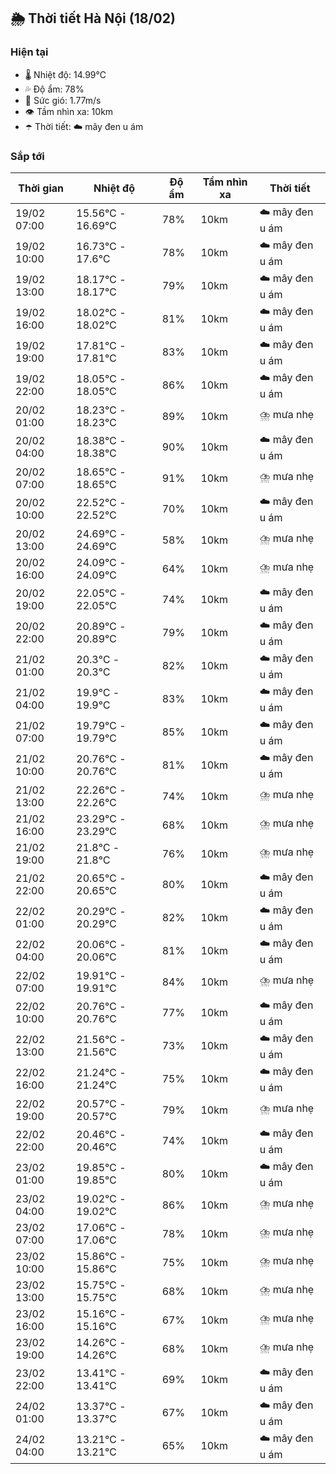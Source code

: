 ## 🌦️ Thời tiết Hà Nội (18/02)

### Hiện tại

- 🌡️ Nhiệt độ: 14.99℃
- 💦 Độ ẩm: 78%
- 💨 Sức gió: 1.77m/s
- 👁️ Tầm nhìn xa: 10km
- ☂️ Thời tiết: ☁️ mây đen u ám

### Sắp tới

| Thời gian | Nhiệt độ | Độ ẩm | Tầm nhìn xa | Thời tiết |
| --- | --- | --- | --- | --- |
| 19/02 07:00 | 15.56℃ - 16.69℃ | 78% | 10km | ☁️ mây đen u ám |
| 19/02 10:00 | 16.73℃ - 17.6℃ | 78% | 10km | ☁️ mây đen u ám |
| 19/02 13:00 | 18.17℃ - 18.17℃ | 79% | 10km | ☁️ mây đen u ám |
| 19/02 16:00 | 18.02℃ - 18.02℃ | 81% | 10km | ☁️ mây đen u ám |
| 19/02 19:00 | 17.81℃ - 17.81℃ | 83% | 10km | ☁️ mây đen u ám |
| 19/02 22:00 | 18.05℃ - 18.05℃ | 86% | 10km | ☁️ mây đen u ám |
| 20/02 01:00 | 18.23℃ - 18.23℃ | 89% | 10km | ⛈️ mưa nhẹ |
| 20/02 04:00 | 18.38℃ - 18.38℃ | 90% | 10km | ☁️ mây đen u ám |
| 20/02 07:00 | 18.65℃ - 18.65℃ | 91% | 10km | ⛈️ mưa nhẹ |
| 20/02 10:00 | 22.52℃ - 22.52℃ | 70% | 10km | ☁️ mây đen u ám |
| 20/02 13:00 | 24.69℃ - 24.69℃ | 58% | 10km | ⛈️ mưa nhẹ |
| 20/02 16:00 | 24.09℃ - 24.09℃ | 64% | 10km | ⛈️ mưa nhẹ |
| 20/02 19:00 | 22.05℃ - 22.05℃ | 74% | 10km | ☁️ mây đen u ám |
| 20/02 22:00 | 20.89℃ - 20.89℃ | 79% | 10km | ☁️ mây đen u ám |
| 21/02 01:00 | 20.3℃ - 20.3℃ | 82% | 10km | ☁️ mây đen u ám |
| 21/02 04:00 | 19.9℃ - 19.9℃ | 83% | 10km | ☁️ mây đen u ám |
| 21/02 07:00 | 19.79℃ - 19.79℃ | 85% | 10km | ☁️ mây đen u ám |
| 21/02 10:00 | 20.76℃ - 20.76℃ | 81% | 10km | ☁️ mây đen u ám |
| 21/02 13:00 | 22.26℃ - 22.26℃ | 74% | 10km | ⛈️ mưa nhẹ |
| 21/02 16:00 | 23.29℃ - 23.29℃ | 68% | 10km | ⛈️ mưa nhẹ |
| 21/02 19:00 | 21.8℃ - 21.8℃ | 76% | 10km | ⛈️ mưa nhẹ |
| 21/02 22:00 | 20.65℃ - 20.65℃ | 80% | 10km | ☁️ mây đen u ám |
| 22/02 01:00 | 20.29℃ - 20.29℃ | 82% | 10km | ☁️ mây đen u ám |
| 22/02 04:00 | 20.06℃ - 20.06℃ | 81% | 10km | ☁️ mây đen u ám |
| 22/02 07:00 | 19.91℃ - 19.91℃ | 84% | 10km | ⛈️ mưa nhẹ |
| 22/02 10:00 | 20.76℃ - 20.76℃ | 77% | 10km | ☁️ mây đen u ám |
| 22/02 13:00 | 21.56℃ - 21.56℃ | 73% | 10km | ☁️ mây đen u ám |
| 22/02 16:00 | 21.24℃ - 21.24℃ | 75% | 10km | ☁️ mây đen u ám |
| 22/02 19:00 | 20.57℃ - 20.57℃ | 79% | 10km | ⛈️ mưa nhẹ |
| 22/02 22:00 | 20.46℃ - 20.46℃ | 74% | 10km | ☁️ mây đen u ám |
| 23/02 01:00 | 19.85℃ - 19.85℃ | 80% | 10km | ☁️ mây đen u ám |
| 23/02 04:00 | 19.02℃ - 19.02℃ | 86% | 10km | ⛈️ mưa nhẹ |
| 23/02 07:00 | 17.06℃ - 17.06℃ | 78% | 10km | ⛈️ mưa nhẹ |
| 23/02 10:00 | 15.86℃ - 15.86℃ | 75% | 10km | ⛈️ mưa nhẹ |
| 23/02 13:00 | 15.75℃ - 15.75℃ | 68% | 10km | ⛈️ mưa nhẹ |
| 23/02 16:00 | 15.16℃ - 15.16℃ | 67% | 10km | ⛈️ mưa nhẹ |
| 23/02 19:00 | 14.26℃ - 14.26℃ | 68% | 10km | ⛈️ mưa nhẹ |
| 23/02 22:00 | 13.41℃ - 13.41℃ | 69% | 10km | ☁️ mây đen u ám |
| 24/02 01:00 | 13.37℃ - 13.37℃ | 67% | 10km | ☁️ mây đen u ám |
| 24/02 04:00 | 13.21℃ - 13.21℃ | 65% | 10km | ☁️ mây đen u ám |
